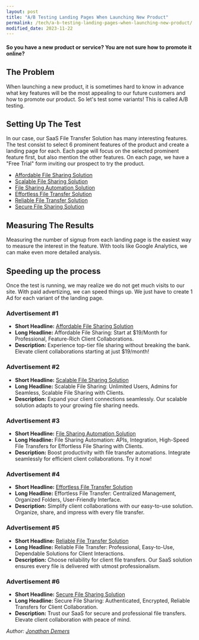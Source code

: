 ```yaml
---
layout: post
title: "A/B Testing Landing Pages When Launching New Product"
permalink: /tech/a-b-testing-landing-pages-when-launching-new-product/
modified_date: 2023-11-22
---
```


#### So you have a new product or service? You are not sure how to promote it online?

## The Problem

When launching a new product, it is sometimes hard to know in advance what key features will be the most appealing to our future customers and how to promote our product. So let's test some variants! This is called A/B testing.

## Setting Up The Test

In our case, our SaaS File Transfer Solution has many interesting features. The test consist to select 6 prominent features of the product and create a landing page for each. Each page will focus on the selected prominent feature first, but also mention the other features. On each page, we have a "Free Trial" form inviting our prospect to try the product.

- [Affordable File Sharing Solution](/en/saas/file-transfer/affordable-file-sharing-solution/)
- [Scalable File Sharing Solution](/en/saas/file-transfer/scalable-file-sharing-solution/)
- [File Sharing Automation Solution](/en/saas/file-transfer/file-sharing-automation-solution/)
- [Effortless File Transfer Solution](/en/saas/file-transfer/effortless-file-transfer-solution/)
- [Reliable File Transfer Solution](/en/saas/file-transfer/reliable-file-transfer-solution/)
- [Secure File Sharing Solution](/en/saas/file-transfer/secure-file-sharing-solution/)

## Measuring The Results

Measuring the number of signup from each landing page is the easiest way to measure the interest in the feature. With tools like Google Analytics, we can make even more detailed analysis.

## Speeding up the process

Once the test is running, we may realize we do not get much visits to our site. With paid advertizing, we can speed things up. We just have to create 1 Ad for each variant of the landing page.

### Advertisement #1

- **Short Headline:** [Affordable File Sharing Solution](/en/saas/file-transfer/affordable-file-sharing-solution/)
- **Long Headline:** Affordable File Sharing: Start at $19/Month for Professional, Feature-Rich Client Collaborations.
- **Description:** Experience top-tier file sharing without breaking the bank. Elevate client collaborations starting at just $19/month!

### Advertisement #2

- **Short Headline:** [Scalable File Sharing Solution](/en/saas/file-transfer/scalable-file-sharing-solution/)
- **Long Headline:** Scalable File Sharing: Unlimited Users, Admins for Seamless, Scalable File Sharing with Clients.
- **Description:** Expand your client connections seamlessly. Our scalable solution adapts to your growing file sharing needs.

### Advertisement #3

- **Short Headline:** [File Sharing Automation Solution](/en/saas/file-transfer/file-sharing-automation-solution/)
- **Long Headline:** File Sharing Automation: APIs, Integration, High-Speed File Transfers for Effortless File Sharing with Clients.
- **Description:** Boost productivity with file transfer automations. Integrate seamlessly for efficient client collaborations. Try it now!

### Advertisement #4

- **Short Headline:** [Effortless File Transfer Solution](/en/saas/file-transfer/effortless-file-transfer-solution/)
- **Long Headline:** Effortless File Transfer: Centralized Management, Organized Folders, User-Friendly Interface.
- **Description:** Simplify client collaborations with our easy-to-use solution. Organize, share, and impress with every file transfer.

### Advertisement #5

- **Short Headline:** [Reliable File Transfer Solution](/en/saas/file-transfer/reliable-file-transfer-solution/)
- **Long Headline:** Reliable File Transfer: Professional, Easy-to-Use, Dependable Solutions for Client Interactions.
- **Description:** Choose reliability for client file transfers. Our SaaS solution ensures every file is delivered with utmost professionalism.

### Advertisement #6

- **Short Headline:** [Secure File Sharing Solution](/en/saas/file-transfer/secure-file-sharing-solution/)
- **Long Headline:** Secure File Sharing: Authenticated, Encrypted, Reliable Transfers for Client Collaboration.
- **Description:** Trust our SaaS for secure and professional file transfers. Elevate client collaboration with peace of mind.


*Author: [Jonathan Demers](https://www.linkedin.com/in/jonathan-demers-ing/ "Jonathan Demers")*
